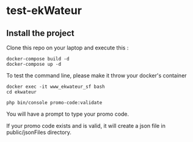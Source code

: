 # test-ekWateur



## Install the project

Clone this repo on your laptop and execute this : 

```
docker-compose build -d
docker-compose up -d
```

To test the command line, please make it throw your docker's container
```
docker exec -it www_ekwateur_sf bash
cd ekwateur

php bin/console promo-code:validate
```

You will have a prompt to type your promo code.

If your promo code exists and is valid, it will create a json file in public/jsonFiles directory.